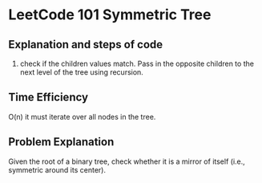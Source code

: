 # LeetCode 101 Symmetric Tree
## Explanation and steps of code  
1) check if the children values match. Pass in the opposite children to the next level of the tree using recursion.

## Time Efficiency  
O(n) it must iterate over all nodes in the tree.  

## Problem Explanation  
Given the root of a binary tree, check whether it is a mirror of itself (i.e., symmetric around its center).


